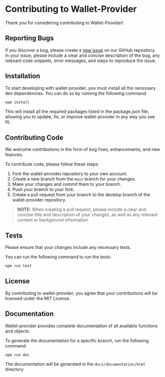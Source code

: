 # Contributing to Wallet-Provider
Thank you for considering contributing to Wallet-Provider!

## Reporting Bugs
If you discover a bug, please create a [new issue](https://github.com/massalabs/wallet-provider/issues/new?assignees=&labels=issue%3Abug&template=bug.md&title=) on our GitHub repository.
In your issue, please include a clear and concise description of the bug, any relevant code snippets, error messages, and steps to reproduce the issue.

## Installation
To start developing with wallet-provider, you must install all the necessary dev dependencies. You can do so by running the following command:

```sh
npm install
```

This will install all the required packages listed in the package.json file, allowing you to update, fix, or improve wallet-provider in any way you see fit. 

## Contributing Code
We welcome contributions in the form of bug fixes, enhancements, and new features.

To contribute code, please follow these steps:

1. Fork the wallet-provider repository to your own account.
2. Create a new branch from the `main` branch for your changes.
3. Make your changes and commit them to your branch.
4. Push your branch to your fork.
5. Create a pull request from your branch to the develop branch of the wallet-provider repository.

> **NOTE:** When creating a pull request, please include a clear and concise title and description of your changes, as well as any relevant context or background information.


## Tests
Please ensure that your changes include any necessary tests.

You can run the following command to run the tests:

```sh
npm run test
```

## License
By contributing to wallet-provider, you agree that your contributions will be licensed under the MIT License.

## Documentation
Wallet-provider provides complete documentation of all available functions and objects.

To generate the documentation for a specific branch, run the following command:

```sh
npm run doc
```

The documentation will be generated in the `docs/documentation/html` directory.